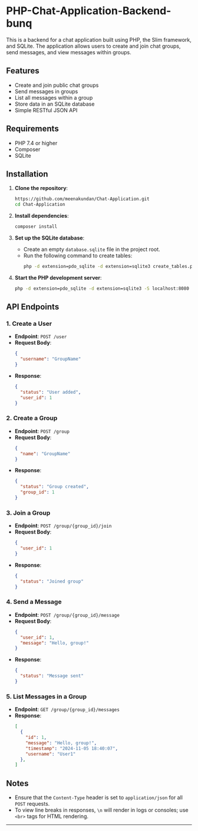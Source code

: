 # PHP-Chat-Application-Backend-bunq


This is a backend for a chat application built using PHP, the Slim framework, and SQLite. The application allows users to create and join chat groups, send messages, and view messages within groups.

## Features

- Create and join public chat groups
- Send messages in groups
- List all messages within a group
- Store data in an SQLite database
- Simple RESTful JSON API

## Requirements

- PHP 7.4 or higher
- Composer
- SQLite

## Installation

1. **Clone the repository**:
   ```bash
   https://github.com/meenakundan/Chat-Application.git
   cd Chat-Application
   ```

2. **Install dependencies**:
   ```bash
   composer install
   ```

3. **Set up the SQLite database**:
   - Create an empty `database.sqlite` file in the project root.
   - Run the following command to create tables:
     ```bash
     php -d extension=pdo_sqlite -d extension=sqlite3 create_tables.php
     ```

4. **Start the PHP development server**:
   ```bash
   php -d extension=pdo_sqlite -d extension=sqlite3 -S localhost:8080 -t public
   ```

## API Endpoints

### 1. Create a User
   - **Endpoint**: `POST /user`
   - **Request Body**:
     ```json
     {
       "username": "GroupName"
     }
     ```
   - **Response**:
     ```json
     {
       "status": "User added",
       "user_id": 1
     }
     ```
### 2. Create a Group
   - **Endpoint**: `POST /group`
   - **Request Body**:
     ```json
     {
       "name": "GroupName"
     }
     ```
   - **Response**:
     ```json
     {
       "status": "Group created",
       "group_id": 1
     }
     ```

### 3. Join a Group
   - **Endpoint**: `POST /group/{group_id}/join`
   - **Request Body**:
     ```json
     {
       "user_id": 1
     }
     ```
   - **Response**:
     ```json
     {
       "status": "Joined group"
     }
     ```

### 4. Send a Message
   - **Endpoint**: `POST /group/{group_id}/message`
   - **Request Body**:
     ```json
     {
       "user_id": 1,
       "message": "Hello, group!"
     }
     ```
   - **Response**:
     ```json
     {
       "status": "Message sent"
     }
     ```

### 5. List Messages in a Group
   - **Endpoint**: `GET /group/{group_id}/messages`
   - **Response**:
     ```json
     [
       {
         "id": 1,
         "message": "Hello, group!",
         "timestamp": "2024-11-05 18:40:07",
         "username": "User1"
       },
     ]
     ```

## Notes

- Ensure that the `Content-Type` header is set to `application/json` for all `POST` requests.
- To view line breaks in responses, `\n` will render in logs or consoles; use `<br>` tags for HTML rendering.

---

